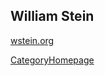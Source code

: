 

## William Stein

<a class="http" href="http://wstein.org">wstein.org</a> 

<a href="/CategoryHomepage">CategoryHomepage</a> 
